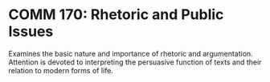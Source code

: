 # COMM 170: Rhetoric and Public Issues

Examines the basic nature and importance of rhetoric and argumentation. Attention is devoted to interpreting the persuasive function of texts and their relation to modern forms of life.